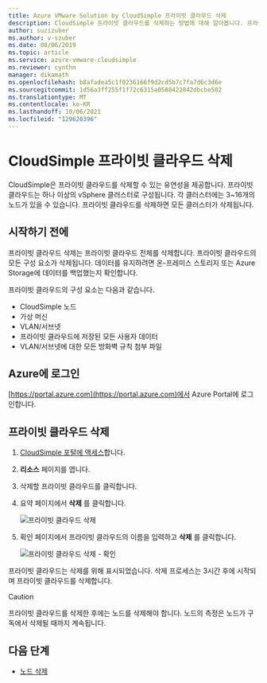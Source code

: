 ```yaml
---
title: Azure VMware Solution by CloudSimple 프라이빗 클라우드 삭제
description: CloudSimple 프라이빗 클라우드를 삭제하는 방법에 대해 알아봅니다. 프라이빗 클라우드를 삭제하면 모든 클러스터가 삭제됩니다.
author: suzizuber
ms.author: v-szuber
ms.date: 08/06/2019
ms.topic: article
ms.service: azure-vmware-cloudsimple
ms.reviewer: cynthn
manager: dikamath
ms.openlocfilehash: b8afadea5c1f0236166f9d2cd5b7c7fa7d6c3d6e
ms.sourcegitcommit: 1d56a3ff255f1f72c6315a0588422842dbcbe502
ms.translationtype: MT
ms.contentlocale: ko-KR
ms.lasthandoff: 10/06/2021
ms.locfileid: "129620396"
---
```

# <a name="delete-a-cloudsimple-private-cloud"></a>CloudSimple 프라이빗 클라우드 삭제

CloudSimple은 프라이빗 클라우드를 삭제할 수 있는 유연성을 제공합니다.  프라이빗 클라우드는 하나 이상의 vSphere 클러스터로 구성됩니다. 각 클러스터에는 3~16개의 노드가 있을 수 있습니다. 프라이빗 클라우드를 삭제하면 모든 클러스터가 삭제됩니다.

## <a name="before-you-begin"></a>시작하기 전에

프라이빗 클라우드 삭제는 프라이빗 클라우드 전체를 삭제합니다.  프라이빗 클라우드의 모든 구성 요소가 삭제됩니다.  데이터를 유지하려면 온-프레미스 스토리지 또는 Azure Storage에 데이터를 백업했는지 확인합니다.

프라이빗 클라우드의 구성 요소는 다음과 같습니다.

* CloudSimple 노드
* 가상 머신
* VLAN/서브넷
* 프라이빗 클라우드에 저장된 모든 사용자 데이터
* VLAN/서브넷에 대한 모든 방화벽 규칙 첨부 파일

## <a name="sign-in-to-azure"></a>Azure에 로그인

[https://portal.azure.com](https://portal.azure.com)에서 Azure Portal에 로그인합니다.

## <a name="delete-a-private-cloud"></a>프라이빗 클라우드 삭제

1. [CloudSimple 포털에 액세스](access-cloudsimple-portal.md)합니다.

2. **리소스** 페이지를 엽니다.

3. 삭제할 프라이빗 클라우드를 클릭합니다.

4. 요약 페이지에서 **삭제** 를 클릭합니다.

    ![프라이빗 클라우드 삭제](media/delete-private-cloud.png)

5. 확인 페이지에서 프라이빗 클라우드의 이름을 입력하고 **삭제** 를 클릭합니다. 

    ![프라이빗 클라우드 삭제 - 확인](media/delete-private-cloud-confirm.png)

프라이빗 클라우드는 삭제를 위해 표시되었습니다.  삭제 프로세스는 3시간 후에 시작되며 프라이빗 클라우드를 삭제합니다.

> [!CAUTION]
> 프라이빗 클라우드를 삭제한 후에는 노드를 삭제해야 합니다.  노드의 측정은 노드가 구독에서 삭제될 때까지 계속됩니다.

## <a name="next-steps"></a>다음 단계

* [노드 삭제](delete-nodes.md)

